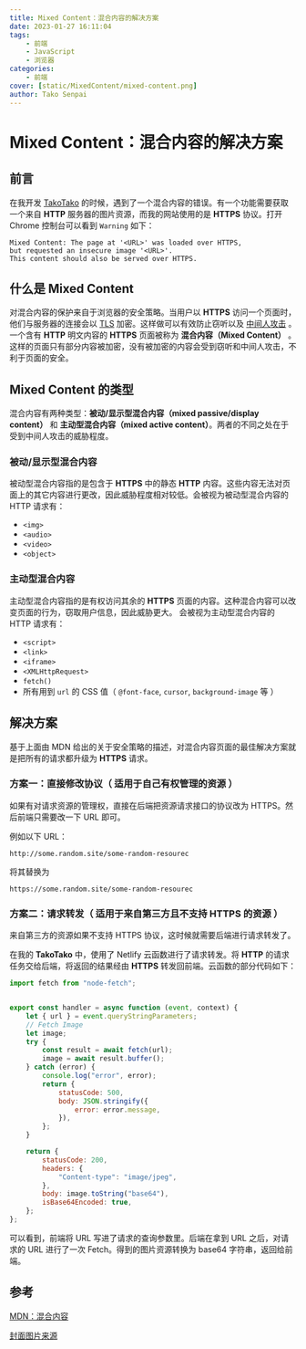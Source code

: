 ```yaml
---
title: Mixed Content：混合内容的解决方案
date: 2023-01-27 16:11:04
tags:
    - 前端
    - JavaScript
    - 浏览器
categories:
    - 前端
cover: [static/MixedContent/mixed-content.png]
author: Tako Senpai
---
```


# Mixed Content：混合内容的解决方案

## 前言

在我开发 [TakoTako](https://tako-tako.netlify.app) 的时候，遇到了一个混合内容的错误。有一个功能需要获取一个来自 **HTTP** 服务器的图片资源，而我的网站使用的是 **HTTPS** 协议。打开 Chrome 控制台可以看到 `Warning` 如下：

```
Mixed Content: The page at '<URL>' was loaded over HTTPS,
but requested an insecure image '<URL>'.
This content should also be served over HTTPS.
```

## 什么是 Mixed Content

对混合内容的保护来自于浏览器的安全策略。当用户以 **HTTPS** 访问一个页面时，他们与服务器的连接会以 [TLS](https://developer.mozilla.org/zh-CN/docs/Glossary/TLS) 加密。这样做可以有效防止窃听以及 [中间人攻击](https://baike.baidu.com/item/%E4%B8%AD%E9%97%B4%E4%BA%BA%E6%94%BB%E5%87%BB/1739730?fr=aladdin) 。一个含有 **HTTP** 明文内容的 **HTTPS** 页面被称为 **混合内容（Mixed Content）** 。这样的页面只有部分内容被加密，没有被加密的内容会受到窃听和中间人攻击，不利于页面的安全。

## Mixed Content 的类型

混合内容有两种类型：**被动/显示型混合内容（mixed passive/display content）** 和 **主动型混合内容（mixed active content）**。两者的不同之处在于受到中间人攻击的威胁程度。

### 被动/显示型混合内容

被动型混合内容指的是包含于 **HTTPS** 中的静态 **HTTP** 内容。这些内容无法对页面上的其它内容进行更改，因此威胁程度相对较低。会被视为被动型混合内容的 HTTP 请求有：

-   `<img>`
-   `<audio>`
-   `<video>`
-   `<object>`

### 主动型混合内容

主动型混合内容指的是有权访问其余的 **HTTPS** 页面的内容。这种混合内容可以改变页面的行为，窃取用户信息，因此威胁更大。 会被视为主动型混合内容的 HTTP 请求有：

-   `<script>`
-   `<link>`
-   `<iframe>`
-   `<XMLHttpRequest>`
-   `fetch()`
-   所有用到 `url` 的 CSS 值（ `@font-face`, `cursor`, `background-image` 等 ）

## 解决方案

基于上面由 MDN 给出的关于安全策略的描述，对混合内容页面的最佳解决方案就是把所有的请求都升级为 **HTTPS** 请求。

### 方案一：直接修改协议（ 适用于自己有权管理的资源 ）

如果有对请求资源的管理权，直接在后端把资源请求接口的协议改为 HTTPS。然后前端只需要改一下 URL 即可。

例如以下 URL：

`http://some.random.site/some-random-resourec`

将其替换为

`https://some.random.site/some-random-resourec`

### 方案二：请求转发（ 适用于来自第三方且不支持 HTTPS 的资源 ）

来自第三方的资源如果不支持 HTTPS 协议，这时候就需要后端进行请求转发了。

在我的 **TakoTako** 中，使用了 Netlify 云函数进行了请求转发。将 **HTTP** 的请求任务交给后端，将返回的结果经由 **HTTPS** 转发回前端。云函数的部分代码如下：

```JavaScript
import fetch from "node-fetch";


export const handler = async function (event, context) {
    let { url } = event.queryStringParameters;
    // Fetch Image
    let image;
    try {
        const result = await fetch(url);
        image = await result.buffer();
    } catch (error) {
        console.log("error", error);
        return {
            statusCode: 500,
            body: JSON.stringify({
                error: error.message,
            }),
        };
    }

    return {
        statusCode: 200,
        headers: {
            "Content-type": "image/jpeg",
        },
        body: image.toString("base64"),
        isBase64Encoded: true,
    };
};

```

可以看到，前端将 URL 写进了请求的查询参数里。后端在拿到 URL 之后，对请求的 URL 进行了一次 Fetch。得到的图片资源转换为 base64 字符串，返回给前端。

## 参考

[MDN：混合内容](https://developer.mozilla.org/zh-TW/docs/Web/Security/Mixed_content)

[封面图片来源](https://outspokenmedia.com/https/mixed-content/)

